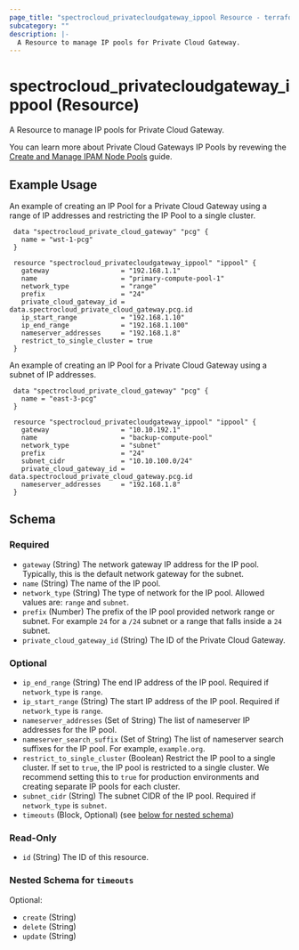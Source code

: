 ```yaml
---
page_title: "spectrocloud_privatecloudgateway_ippool Resource - terraform-provider-spectrocloud"
subcategory: ""
description: |-
  A Resource to manage IP pools for Private Cloud Gateway.
---
```


# spectrocloud_privatecloudgateway_ippool (Resource)

  A Resource to manage IP pools for Private Cloud Gateway.

You can learn more about Private Cloud Gateways IP Pools by revewing the [Create and Manage IPAM Node Pools](https://docs.spectrocloud.com/clusters/pcg/manage-pcg/create-manage-node-pool/) guide.

## Example Usage

An example of creating an IP Pool for a Private Cloud Gateway using a range of IP addresses and restricting the IP Pool to a single cluster.

```hcl
 data "spectrocloud_private_cloud_gateway" "pcg" {
   name = "wst-1-pcg"
 }

 resource "spectrocloud_privatecloudgateway_ippool" "ippool" {
   gateway                  = "192.168.1.1"
   name                     = "primary-compute-pool-1"
   network_type             = "range"
   prefix                   = "24"
   private_cloud_gateway_id = data.spectrocloud_private_cloud_gateway.pcg.id
   ip_start_range           = "192.168.1.10"
   ip_end_range             = "192.168.1.100"
   nameserver_addresses     = "192.168.1.8"
   restrict_to_single_cluster = true
 }
```


An example of creating an IP Pool for a Private Cloud Gateway using a subnet of IP addresses.

```hcl
 data "spectrocloud_private_cloud_gateway" "pcg" {
   name = "east-3-pcg"
 }

 resource "spectrocloud_privatecloudgateway_ippool" "ippool" {
   gateway                  = "10.10.192.1"
   name                     = "backup-compute-pool"
   network_type             = "subnet"
   prefix                   = "24"
   subnet_cidr              = "10.10.100.0/24"
   private_cloud_gateway_id = data.spectrocloud_private_cloud_gateway.pcg.id
   nameserver_addresses     = "192.168.1.8"
 }
```


<!-- schema generated by tfplugindocs -->
## Schema

### Required

- `gateway` (String) The network gateway IP address for the IP pool. Typically, this is the default network gateway for the subnet.
- `name` (String) The name of the IP pool.
- `network_type` (String) The type of network for the IP pool. Allowed values are: `range` and `subnet`.
- `prefix` (Number) The prefix of the IP pool provided network range or subnet. For example `24` for a `/24` subnet or a range that falls inside a `24` subnet.
- `private_cloud_gateway_id` (String) The ID of the Private Cloud Gateway.

### Optional

- `ip_end_range` (String) The end IP address of the IP pool. Required if `network_type` is `range`.
- `ip_start_range` (String) The start IP address of the IP pool. Required if `network_type` is `range`.
- `nameserver_addresses` (Set of String) The list of nameserver IP addresses for the IP pool.
- `nameserver_search_suffix` (Set of String) The list of nameserver search suffixes for the IP pool. For example, `example.org`.
- `restrict_to_single_cluster` (Boolean) Restrict the IP pool to a single cluster. If set to `true`, the IP pool is restricted to a single cluster. We recommend setting this to `true` for production environments and creating separate IP pools for each cluster.
- `subnet_cidr` (String) The subnet CIDR of the IP pool. Required if `network_type` is `subnet`.
- `timeouts` (Block, Optional) (see [below for nested schema](#nestedblock--timeouts))

### Read-Only

- `id` (String) The ID of this resource.

<a id="nestedblock--timeouts"></a>
### Nested Schema for `timeouts`

Optional:

- `create` (String)
- `delete` (String)
- `update` (String)
